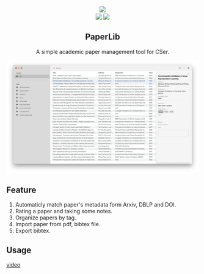 <div align="center">
<img src="https://raw.githubusercontent.com/GeoffreyChen777/paperlib/master/src-electron/icons/linux-512x512.png" height="95" />
<br />
<img src="https://img.shields.io/github/license/GeoffreyChen777/paperlib" />
<img src="https://img.shields.io/github/stars/GeoffreyChen777/paperlib" />
<h2>PaperLib</h2>
A simple academic paper management tool for CSer.
<br />
</div>


![](./assets/ui.png)

## Feature
1. Automaticly match paper's metadata form Arxiv, DBLP and DOI.
3. Rating a paper and taking some notes.
4. Organize papers by tag.
5. Import paper from pdf, bibtex file.
6. Export bibtex.

## Usage
[video](https://www.youtube.com/watch?v=3XmiA1EmuOc)